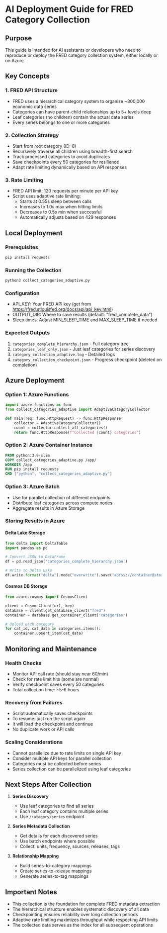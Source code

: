 # AI Deployment Guide for FRED Category Collection

## Purpose
This guide is intended for AI assistants or developers who need to reproduce or deploy the FRED category collection system, either locally or on Azure.

## Key Concepts

### 1. FRED API Structure
- FRED uses a hierarchical category system to organize ~800,000 economic data series
- Categories can have parent-child relationships up to 5+ levels deep
- Leaf categories (no children) contain the actual data series
- Every series belongs to one or more categories

### 2. Collection Strategy
- Start from root category (ID: 0)
- Recursively traverse all children using breadth-first search
- Track processed categories to avoid duplicates
- Save checkpoints every 50 categories for resilience
- Adapt rate limiting dynamically based on API responses

### 3. Rate Limiting
- FRED API limit: 120 requests per minute per API key
- Script uses adaptive rate limiting:
  - Starts at 0.55s sleep between calls
  - Increases to 1.0s max when hitting limits
  - Decreases to 0.5s min when successful
  - Automatically adjusts based on 429 responses

## Local Deployment

### Prerequisites
```bash
pip install requests
```

### Running the Collection
```bash
python3 collect_categories_adaptive.py
```

### Configuration
- API_KEY: Your FRED API key (get from https://fred.stlouisfed.org/docs/api/api_key.html)
- OUTPUT_DIR: Where to save results (default: "fred_complete_data")
- Sleep times: Adjust MIN_SLEEP_TIME and MAX_SLEEP_TIME if needed

### Expected Outputs
1. `categories_complete_hierarchy.json` - Full category tree
2. `categories_leaf_only.json` - Just leaf categories for series discovery
3. `category_collection_adaptive.log` - Detailed logs
4. `category_collection_checkpoint.json` - Progress checkpoint (deleted on completion)

## Azure Deployment

### Option 1: Azure Functions
```python
import azure.functions as func
from collect_categories_adaptive import AdaptiveCategoryCollector

def main(req: func.HttpRequest) -> func.HttpResponse:
    collector = AdaptiveCategoryCollector()
    count = collector.collect_all_categories()
    return func.HttpResponse(f"Collected {count} categories")
```

### Option 2: Azure Container Instance
```dockerfile
FROM python:3.9-slim
COPY collect_categories_adaptive.py /app/
WORKDIR /app
RUN pip install requests
CMD ["python", "collect_categories_adaptive.py"]
```

### Option 3: Azure Batch
- Use for parallel collection of different endpoints
- Distribute leaf categories across compute nodes
- Aggregate results in Azure Storage

### Storing Results in Azure

#### Delta Lake Storage
```python
from delta import DeltaTable
import pandas as pd

# Convert JSON to DataFrame
df = pd.read_json('categories_complete_hierarchy.json')

# Write to Delta Lake
df.write.format("delta").mode("overwrite").save("abfss://container@storage.dfs.core.windows.net/fred/categories")
```

#### Cosmos DB Storage
```python
from azure.cosmos import CosmosClient

client = CosmosClient(url, key)
database = client.get_database_client("fred")
container = database.get_container_client("categories")

# Upload each category
for cat_id, cat_data in categories.items():
    container.upsert_item(cat_data)
```

## Monitoring and Maintenance

### Health Checks
- Monitor API call rate (should stay near 60/min)
- Check for rate limit hits (some are normal)
- Verify checkpoint saves every 50 categories
- Total collection time: ~5-6 hours

### Recovery from Failures
- Script automatically saves checkpoints
- To resume: just run the script again
- It will load the checkpoint and continue
- No duplicate work or API calls

### Scaling Considerations
- Cannot parallelize due to rate limits on single API key
- Consider multiple API keys for parallel collection
- Categories must be collected before series
- Series collection can be parallelized using leaf categories

## Next Steps After Collection

1. **Series Discovery**
   - Use leaf categories to find all series
   - Each leaf category contains multiple series
   - Use `/category/series` endpoint

2. **Series Metadata Collection**
   - Get details for each discovered series
   - Use batch endpoints where possible
   - Collect: units, frequency, sources, releases, tags

3. **Relationship Mapping**
   - Build series-to-category mappings
   - Create series-to-release mappings
   - Generate series-to-tag mappings

## Important Notes

- This collection is the foundation for complete FRED metadata extraction
- The hierarchical structure enables systematic discovery of all data
- Checkpointing ensures reliability over long collection periods
- Adaptive rate limiting maximizes throughput while respecting API limits
- The collected data serves as the index for all subsequent operations